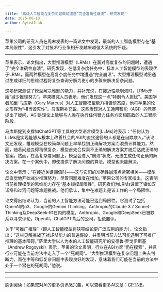 ```yaml
---

title: '高级人工智能在复杂问题面前遭遇“完全准确性崩溃”，研究发现'
date: 2025-06-10
author: ByteAILab

---
```


苹果公司的研究人员在周末发表的一篇论文中发现，最新的人工智能模型存在“基本局限性”，这引发了对技术行业争相开发越来越强大系统的怀疑。

---
苹果表示，论文指出，大型推理模型（LRMs）在面对高度复杂的问题时，遭遇了“完全准确性崩溃”。研究发现，在低复杂度任务中，标准人工智能模型的表现优于LRMs，而两种模型在高复杂度任务中均遭遇“完全崩溃”。大型推理模型试图通过生成详细的思维过程将复杂查询分解为更小的步骤来解决复杂问题。

这项研究测试了模型解决难题的能力，并补充说，在接近性能崩溃时，LRMs开始“减少推理努力”。苹果研究人员表示，他们发现这一点“特别令人担忧”。美国学者加里·马库斯（Gary Marcus）对人工智能模型能力持谨慎态度，他将苹果的论文形容为“相当毁灭性”。马库斯补充说，这些发现对人工通用智能（AGI）的竞赛提出了疑问，AGI是理论上能够与人类在执行任何智力任务方面相匹敌的人工智能阶段。

马库斯提到支撑如ChatGPT等工具的大型语言模型[LLMs]时表示：“任何认为LLMs是实现能够从根本上改善社会的AGI的直接途径的人都是在自欺欺人。”该论文还发现，推理模型在较简单问题上早早找到正确解决方案而浪费计算能力。然而，随着问题变得稍微复杂，模型首先会探索不正确的解决方案并随后达成正确的答案。然而，在高复杂度问题上，模型会进入“崩溃”状态，无法生成任何正确的解决方案。在一个案例中，即使提供了解决问题的算法，模型也未能解决。

论文中表示：“在接近关键阈值时——这与它们的准确性崩溃点紧密相关——模型反直觉地开始减少推理努力，尽管问题难度在增加。”苹果公司的专家指出，这表明当前推理模型的思维能力存在“基本规模局限性”。研究者们为LRMs设置了诸如汉诺塔和过河问题等难题挑战。他们承认，集中在难题上是该工作的一个局限性。

论文得出结论认为，当前的人工智能方法可能已达到局限性。它测试了包括OpenAI的o3、Google的Gemini Thinking、Anthropic的Claude 3.7 Sonnet-Thinking及DeepSeek-R1在内的模型。Anthropic、Google和DeepSeek已被联系以寻求评论。OpenAI，ChatGPT背后的公司，拒绝置评。

关于“可推广推理”（即人工智能模型将狭窄结论更广泛应用的能力），论文指出：“这些见解挑战了对LRM能力的普遍假设，并表明当前方法可能遇到了可推广推理的基本障碍。”萨里大学以人为本的人工智能研究所的安德鲁·罗戈伊斯基（Andrew Rogoyski）表示，苹果的论文表明，行业在AGI方面“仍在摸索”，并且行业可能在当前方法中走入了一个“死胡同”。“大型推理模型在复杂问题上失去判断力，而在中等和低复杂问题中表现良好的发现，意味着我们可能在当前的方法中处于一个潜在的死胡同，”他说。

---
---
感谢阅读！如果您对AI的更多资讯感兴趣，可以查看更多AI文章：[GPTNB](https://gptnb.com)。